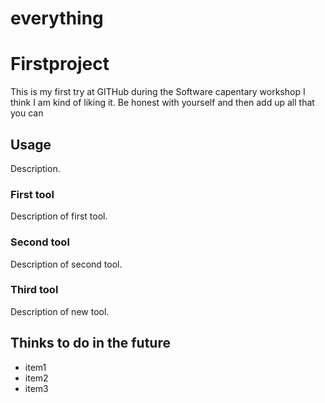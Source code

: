 # everything
# Firstproject
This is my first try at GITHub during the Software capentary workshop
I think I am kind of liking it. 
Be honest with yourself and then add up all that you can

## Usage
Description.

### First tool
Description of first tool.

### Second tool
Description of second tool.

### Third tool
Description of new tool.

## Thinks to do in the future

- item1
- item2
- item3
